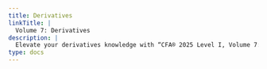 ```yaml
---
title: Derivatives
linkTitle: |
  Volume 7: Derivatives
description: |
  Elevate your derivatives knowledge with “CFA® 2025 Level I, Volume 7: Derivatives,” the essential guide for mastering forwards, futures, swaps, and options—vital tools in today’s global financial markets. From foundational pricing principles and risk management to advanced strategies involving cross-asset volatility and cutting-edge digital asset derivatives, this comprehensive volume equips you to tackle real-world challenges and seize opportunities in ever-changing conditions. Unlock your potential, expand your professional toolkit, and forge a confident path toward CFA® 2025 exam success by harnessing the principles of arbitrage, hedging, and innovation outlined in these pages.
type: docs
---
```

